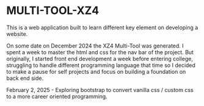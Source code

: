 # MULTI-TOOL-XZ4
This is a web application built to learn different key element on developing a website.

On some date on December 2024 the XZ4 Multi-Tool was generated. I spent a week to master the html and css for the nav bar of the project. But originally, I started front end development a week before entering college, struggling to handle different programming language that time so I decided to make a pause for self projects and focus on building a foundation on back end side.

February 2, 2025 - Exploring bootstrap to convert vanilla css / custom css to a more career oriented programming.
